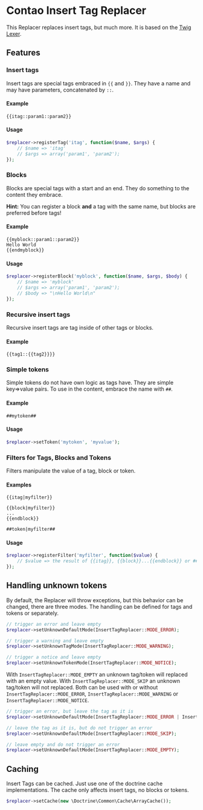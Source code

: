 Contao Insert Tag Replacer
==========================

This Replacer replaces insert tags, but much more.
It is based on the [Twig Lexer](http://twig.sensiolabs.org/).

Features
--------

### Insert tags

Insert tags are special tags embraced in `{{` and `}}`.
They have a name and may have parameters, concatenated by `::`.

#### Example

```
{{itag::param1::param2}}
```

#### Usage

```php
$replacer->registerTag('itag', function($name, $args) {
	// $name => 'itag'
	// $args => array('param1', 'param2');
});
```

### Blocks

Blocks are special tags with a start and an end. They do something to the content they embrace.

**Hint:** You can register a block **and** a tag with the same name, but blocks are preferred before tags!

#### Example

```
{{myblock::param1::param2}}
Hello World
{{endmyblock}}
```

#### Usage

```php
$replacer->registerBlock('myblock', function($name, $args, $body) {
	// $name => 'myblock'
	// $args => array('param1', 'param2');
	// $body => "\nHello World\n"
});
```

### Recursive insert tags

Recursive insert tags are tag inside of other tags or blocks.

#### Example

```
{{tag1::{{tag2}}}}
```

### Simple tokens

Simple tokens do not have own logic as tags have. They are simple key=>value pairs.
To use in the content, embrace the name with `##`.

#### Example

```
##mytoken##
```

#### Usage

```php
$replacer->setToken('mytoken', 'myvalue');
```

### Filters for Tags, Blocks and Tokens

Filters manipulate the value of a tag, block or token.

#### Examples

```
{{itag|myfilter}}
```

```
{{block|myfilter}}
...
{{endblock}}
```

```
##token|myfilter##
```

#### Usage

```php
$replacer->registerFilter('myfilter', function($value) {
	// $value => the result of {{itag}}, {{block}}...{{endblock}} or ##token##
});
```

Handling unknown tokens
-----------------------

By default, the Replacer will throw exceptions, but this behavior can be changed, there are three modes.
The handling can be defined for tags and tokens or separately.

```php
// trigger an error and leave empty
$replacer->setUnknownDefaultMode(InsertTagReplacer::MODE_ERROR);

// trigger a warning and leave empty
$replacer->setUnknownTagMode(InsertTagReplacer::MODE_WARNING);

// trigger a notice and leave empty
$replacer->setUnknownTokenMode(InsertTagReplacer::MODE_NOTICE);
```

With `InsertTagReplacer::MODE_EMPTY` an unknown tag/token will replaced with an empty value.
With `InsertTagReplacer::MODE_SKIP` an unknown tag/token will not replaced.
Both can be used with or without `InsertTagReplacer::MODE_ERROR`, `InsertTagReplacer::MODE_WARNING` or `InsertTagReplacer::MODE_NOTICE`.

```php
// trigger an error, but leave the tag as it is
$replacer->setUnknownDefaultMode(InsertTagReplacer::MODE_ERROR | InsertTagReplacer::MODE_SKIP);

// leave the tag as it is, but do not trigger an error
$replacer->setUnknownDefaultMode(InsertTagReplacer::MODE_SKIP);

// leave empty and do not trigger an error
$replacer->setUnknownDefaultMode(InsertTagReplacer::MODE_EMPTY);

```

Caching
-------

Insert Tags can be cached. Just use one of the doctrine cache implementations.
The cache only affects insert tags, no blocks or tokens.

```php
$replacer->setCache(new \Doctrine\Common\Cache\ArrayCache());
```
